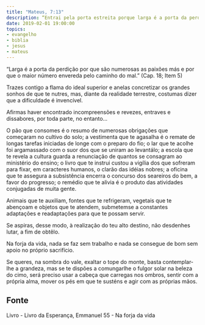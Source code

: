 ```yaml
---
title: "Mateus, 7:13"
description: “Entrai pela porta estreita porque larga é a porta da perdição e espaçoso o caminho que a ela conduz e muitos são os que entram por ela.”
date: 2019-02-01 19:00:00
topics: 
- evangelho
- biblia
- jesus
- mateus
---
```


“Larga é a porta da perdição por que são numerosas as paixões más e por que o
maior número envereda pelo caminho do mal.” (Cap. 18; Item 5)

Trazes contigo a flama do ideal superior e anelas concretizar os grandes
sonhos de que te nutres, mas, diante da realidade terrestre, costumas dizer que a
dificuldade é invencível.

Afirmas haver encontrado incompreensões e revezes, entraves e dissabores,
por toda parte, no entanto...

O pão que consomes é o resumo de numerosas obrigações que começaram
no cultivo do solo; a vestimenta que te agasalha é o remate de longas tarefas
iniciadas de longe com o preparo do fio; o lar que te acolhe foi argamassado com o
suor dos que se uniram ao levantá­lo; a escola que te revela a cultura guarda a
renunciação de quantos se consagram ao ministério do ensino; o livro que te instrui
custou a vigília dos que sofreram para fixar, em caracteres humanos, o clarão das
idéias nobres; a oficina que te assegura a subsistência encerra o concurso dos
seareiros do bem, a favor do progresso; o remédio que te alivia é o produto das
atividades conjugadas de muita gente.

Animais que te auxiliam, fontes que te refrigeram, vegetais que te
abençoam e objetos que te atendem, submetem­se a constantes adaptações e
readaptações para que te possam servir.

Se aspiras, desse modo, à realização do teu alto destino, não desdenhes
lutar, a fim de obtê­lo.

Na forja da vida, nada se faz sem trabalho e nada se consegue de bom sem
apoio no próprio sacrifício.

Se queres, na sombra do vale, exaltar o tope do monte, basta contemplar­lhe
a grandeza, mas se te dispões a comungar­lhe o fulgor solar na beleza do cimo, será
preciso usar a cabeça que carregas nos ombros, sentir com a própria alma, mover os
pés em que te susténs e agir com as próprias mãos.



## Fonte
Livro - Livro da Esperança, Emmanuel
55 - Na forja da vida
